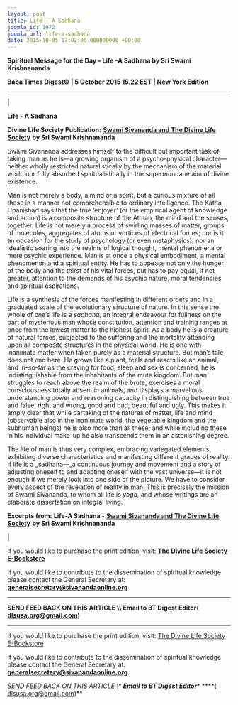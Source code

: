 ```yaml
---
layout: post
title: Life - A Sadhana
joomla_id: 1072
joomla_url: life-a-sadhana
date: 2015-10-05 17:02:06.000000000 +00:00
---
```

  

















































**Spiritual Message for the Day – Life -A Sadhana by Sri Swami Krishnananda**

 **Baba Times Digest© | 5 October 2015 15.22 EST | New York Edition**

* * *

| 

**Life - A Sadhana**

**Divine Life Society Publication:** [**Swami Sivananda and The Divine Life Society**](http://www.dlshq.org/download/sivananda_dls.htm#_VPID_7) **by Sri Swami Krishnananda**

Swami Sivananda addresses himself to the difficult but important task of taking man as he is—a growing organism of a psycho-physical character—neither wholly restricted naturalistically by the mechanism of the material world nor fully absorbed spiritualistically in the supermundane aim of divine existence.

Man is not merely a body, a mind or a spirit, but a curious mixture of all these in a manner not comprehensible to ordinary intelligence. The Katha Upanishad says that the true ‘enjoyer’ (or the empirical agent of knowledge and action) is a composite structure of the Atman, the mind and the senses, together. Life is not merely a process of swirling masses of matter, groups of molecules, aggregates of atoms or vortices of electrical forces; nor is it an occasion for the study of psychology (or even metaphysics); nor an idealistic soaring into the realms of logical thought, mental phenomena or mere psychic experience. Man is at once a physical embodiment, a mental phenomenon and a spiritual entity. He has to appease not only the hunger of the body and the thirst of his vital forces, but has to pay equal, if not greater, attention to the demands of his psychic nature, moral tendencies and spiritual aspirations.

Life is a synthesis of the forces manifesting in different orders and in a graduated scale of the evolutionary structure of nature. In this sense the whole of one’s life is a _sadhana,_ an integral endeavour for fullness on the part of mysterious man whose constitution, attention and training ranges at once from the lowest matter to the highest Spirit. As a body he is a creature of natural forces, subjected to the suffering and the mortality attending upon all composite structures in the physical world. He is one with inanimate matter when taken purely as a material structure. But man’s tale does not end here. He grows like a plant, feels and reacts like an animal, and in-so-far as the craving for food, sleep and sex is concerned, he is indistinguishable from the inhabitants of the mute kingdom. But man struggles to reach above the realm of the brute, exercises a moral consciousness totally absent in animals, and displays a marvellous understanding power and reasoning capacity in distinguishing between true and false, right and wrong, good and bad, beautiful and ugly. This makes it amply clear that while partaking of the natures of matter, life and mind (observable also in the inanimate world, the vegetable kingdom and the subhuman beings) he is also more than all these; and while including these in his individual make-up he also transcends them in an astonishing degree.

The life of man is thus very complex, embracing variegated elements, exhibiting diverse characteristics and manifesting different grades of reality. If life is a _sadhana—_a continuous journey and movement and a story of adjusting oneself to and adapting oneself with the vast universe—it is not enough if we merely look into one side of the picture. We have to consider every aspect of the revelation of reality in man. This is precisely the mission of Swami Sivananda, to whom all life is _yoga,_ and whose writings are an elaborate dissertation on integral living.



**Excerpts from:**  **Life-A Sadhana -** [**Swami Sivananda and The Divine Life Society**](http://www.dlshq.org/download/sivananda_dls.htm#_VPID_7) **by Sri Swami Krishnananda**

 |



If you would like to purchase the print edition, visit: **[The Divine Life Society E-Bookstore](http://www.dlshq.org/download/download.htm)**

If you would like to contribute to the dissemination of spiritual knowledge please contact the General Secretary at: [](mailto:%20%3Cscript%20type=%27text/javascript%27%3E%20%3C%21--%20var%20prefix%20=%20%27ma%27%20+%20%27il%27%20+%20%27to%27;%20var%20path%20=%20%27hr%27%20+%20%27ef%27%20+%20%27=%27;%20var%20addy57016%20=%20%27generalsecretary%27%20+%20%27@%27;%20addy57016%20=%20addy57016%20+%20%27sivanandaonline%27%20+%20%27.%27%20+%20%27org%27;%20document.write%28%27%3Ca%20%27%20+%20path%20+%20%27%5C%27%27%20+%20prefix%20+%20%27:%27%20+%20addy57016%20+%20%27%5C%27%3E%27%29;%20document.write%28addy57016%29;%20document.write%28%27%3C%5C/a%3E%27%29;%20//--%3E%5Cn%20%3C/script%3E%3Cscript%20type=%27text/javascript%27%3E%20%3C%21--%20document.write%28%27%3Cspan%20style=%5C%27display:%20none;%5C%27%3E%27%29;%20//--%3E%20%3C/script%3EThis%20email%20address%20is%20being%20protected%20from%20spambots.%20You%20need%20JavaScript%20enabled%20to%20view%20it.%20%3Cscript%20type=%27text/javascript%27%3E%20%3C%21--%20document.write%28%27%3C/%27%29;%20document.write%28%27span%3E%27%29;%20//--%3E%20%3C/script%3E?subject=Contribution%20to%20Dissemination%20of%20Spiritual%20Knowledge) **generalsecretary@sivanandaonline.org**

****

**SEND FEED BACK ON THIS ARTICLE \\\ Email to BT Digest Editor[](mailto:%20%3Cscript%20type=%27text/javascript%27%3E%20%3C%21--%20var%20prefix%20=%20%27ma%27%20+%20%27il%27%20+%20%27to%27;%20var%20path%20=%20%27hr%27%20+%20%27ef%27%20+%20%27=%27;%20var%20addy72654%20=%20%27dlsusa.org%27%20+%20%27@%27;%20addy72654%20=%20addy72654%20+%20%27gmail%27%20+%20%27.%27%20+%20%27com%27;%20document.write%28%27%3Ca%20%27%20+%20path%20+%20%27%5C%27%27%20+%20prefix%20+%20%27:%27%20+%20addy72654%20+%20%27%5C%27%3E%27%29;%20document.write%28addy72654%29;%20document.write%28%27%3C%5C/a%3E%27%29;%20//--%3E%5Cn%20%3C/script%3E%3Cscript%20type=%27text/javascript%27%3E%20%3C%21--%20document.write%28%27%3Cspan%20style=%5C%27display:%20none;%5C%27%3E%27%29;%20//--%3E%20%3C/script%3EThis%20email%20address%20is%20being%20protected%20from%20spambots.%20You%20need%20JavaScript%20enabled%20to%20view%20it.%20%3Cscript%20type=%27text/javascript%27%3E%20%3C%21--%20document.write%28%27%3C/%27%29;%20document.write%28%27span%3E%27%29;%20//--%3E%20%3C/script%3E?subject=DLS%20Posts)( [dlsusa.org@gmail.com](mailto:dlsusa.org@gmail.com))**



* * *



  

If you would like to purchase the print edition, visit: [The Divine Life Society E-Bookstore](http://www.dlshq.org/download/download.htm)

If you would like to contribute to the dissemination of spiritual knowledge please contact the General Secretary at: **[generalsecretary@sivanandaonline.org](mailto:generalsecretary@sivanandaonline.org)**

**SEND FEED BACK ON THIS ARTICLE \\\**  **Email to BT Digest Editor**** [](mailto:%20%3Cscript%20type=%27text/javascript%27%3E%20%3C%21--%20var%20prefix%20=%20%27ma%27%20+%20%27il%27%20+%20%27to%27;%20var%20path%20=%20%27hr%27%20+%20%27ef%27%20+%20%27=%27;%20var%20addy72654%20=%20%27dlsusa.org%27%20+%20%27@%27;%20addy72654%20=%20addy72654%20+%20%27gmail%27%20+%20%27.%27%20+%20%27com%27;%20document.write%28%27%3Ca%20%27%20+%20path%20+%20%27%5C%27%27%20+%20prefix%20+%20%27:%27%20+%20addy72654%20+%20%27%5C%27%3E%27%29;%20document.write%28addy72654%29;%20document.write%28%27%3C%5C/a%3E%27%29;%20//--%3E%5Cn%20%3C/script%3E%3Cscript%20type=%27text/javascript%27%3E%20%3C%21--%20document.write%28%27%3Cspan%20style=%5C%27display:%20none;%5C%27%3E%27%29;%20//--%3E%20%3C/script%3EThis%20email%20address%20is%20being%20protected%20from%20spambots.%20You%20need%20JavaScript%20enabled%20to%20view%20it.%20%3Cscript%20type=%27text/javascript%27%3E%20%3C%21--%20document.write%28%27%3C/%27%29;%20document.write%28%27span%3E%27%29;%20//--%3E%20%3C/script%3E?subject=DLS%20Posts)****( [dlsusa.org@gmail.com](mailto:dlsusa.org@gmail.com))**  
